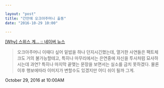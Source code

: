 ```yaml
---

layout: "post"  
title: "간만에 오크아주머니 출동"  
date: "2016-10-29 10:00"

---
```


[ [Why] 스위스 계... :: 네이버 뉴스](http://m.news.naver.com/read.nhn?mode=LSD&sid1=001&oid=023&aid=0003223740)

> 오크아주머니 이때다 싶어 밑밥을 하나 던지시긴했는데, 열거한 사연들은 팩트체크도 거의 불가능할테고, 특히나 마무리에서는 은연중에 자신을 투사처럼 묘사하시는데 과연? 특히나 마지막 끝맺는 문장을 보면서는 실소를 금치 못하겠다. 물론 이후 행보에따라 이미지가 변할수도 있겠지만 어디 쉬이 될까 그게.

October 29, 2016 at 10:00AM
